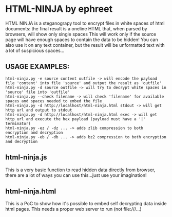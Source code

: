 # HTML-NINJA by ephreet

HTML NINJA is a steganograpy tool to encrypt files in white spaces of html documents: the final result is a oneline HTML that, when parsed by browsers, will show only single spaces
This will work only if the source page will have enough spaces to contain the data to be hidden!
You can also use it on any text container, but the result will be unformatted text with a lot of suspicious spaces...


## USAGE EXAMPLES:
```
html-ninja.py -e source content outfile -> will encode the payload file 'content' into file 'source' and output the result as 'outfile'
html-ninja.py -d source outfile -> will try to decrypt white spaces in 'source' file into 'outfile'
html-ninja.py --check filename -> will check 'filename' for available spaces and spaces needed to embed the file
html-ninja.py -d http://localhost/html-ninja.html stdout -> will get http url and output to stdout
html-ninja.py -d http://localhost/html-ninja.html exec -> will get http url and execute the hex payload (payload must have a '|' terminator)
html-ninja.py -ez / -dz ... -> adds zlib compression to both encryption and decryption
html-ninja.py -eb / -db ... -> adds bz2 compression to both encryption and decryption
```

## html-ninja.js

This is a very basic function to read hidden data directly from browser, there are a lot of ways you can use this...just use your imagination!


## html-ninja.html

This is a PoC to show how it's possible to embed self decrypting data inside html pages. This needs a proper web server to run (not file:///...)
